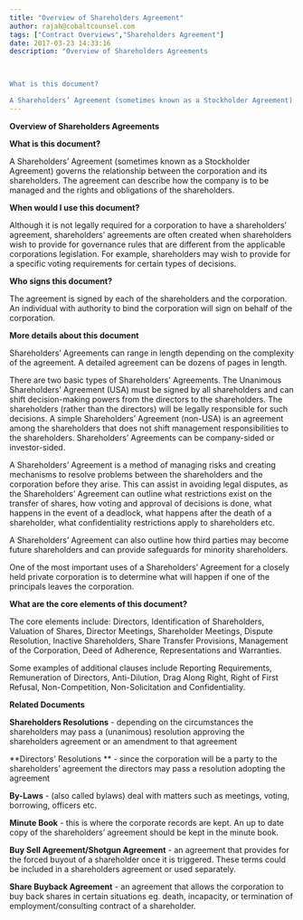```yaml
---
title: "Overview of Shareholders Agreement"
author: rajah@cobaltcounsel.com
tags: ["Contract Overviews","Shareholders Agreement"]
date: 2017-03-23 14:33:16
description: "Overview of Shareholders Agreements

 

What is this document?

A Shareholders’ Agreement (sometimes known as a Stockholder Agreement) governs the relationship between the corporation and its sharehol..."
---
```


**Overview of Shareholders Agreements**

 

**What is this document?**

A Shareholders’ Agreement (sometimes known as a Stockholder Agreement) governs the relationship between the corporation and its shareholders. The agreement can describe how the company is to be managed and the rights and obligations of the shareholders.

 

**When would I use this document?**

Although it is not legally required for a corporation to have a shareholders’ agreement, shareholders’ agreements are often created when shareholders wish to provide for governance rules that are different from the applicable corporations legislation. For example, shareholders may wish to provide for a specific voting requirements for certain types of decisions.

 

**Who signs this document?**

The agreement is signed by each of the shareholders and the corporation. An individual with authority to bind the corporation will sign on behalf of the corporation.

 

**More details about this document**

Shareholders’ Agreements can range in length depending on the complexity of the agreement. A detailed agreement can be dozens of pages in length.

There are two basic types of Shareholders’ Agreements. The Unanimous Shareholders’ Agreement (USA) must be signed by all shareholders and can shift decision-making powers from the directors to the shareholders. The shareholders (rather than the directors) will be legally responsible for such decisions. A simple Shareholders’ Agreement (non-USA) is an agreement among the shareholders that does not shift management responsibilities to the shareholders. Shareholders’ Agreements can be company-sided or investor-sided.

A Shareholders’ Agreement is a method of managing risks and creating mechanisms to resolve problems between the shareholders and the corporation before they arise. This can assist in avoiding legal disputes, as the Shareholders’ Agreement can outline what restrictions exist on the transfer of shares, how voting and approval of decisions is done, what happens in the event of a deadlock, what happens after the death of a shareholder, what confidentiality restrictions apply to shareholders etc.

A Shareholders’ Agreement can also outline how third parties may become future shareholders and can provide safeguards for minority shareholders.

One of the most important uses of a Shareholders’ Agreement for a closely held private corporation is to determine what will happen if one of the principals leaves the corporation.

 

**What are the core elements of this document?**

The core elements include: Directors, Identification of Shareholders, Valuation of Shares, Director Meetings, Shareholder Meetings, Dispute Resolution, Inactive Shareholders, Share Transfer Provisions, Management of the Corporation, Deed of Adherence, Representations and Warranties.

Some examples of additional clauses include Reporting Requirements, Remuneration of Directors, Anti-Dilution, Drag Along Right, Right of First Refusal, Non-Competition, Non-Solicitation and Confidentiality.

 

**Related Documents**

**Shareholders Resolutions** - depending on the circumstances the shareholders may pass a (unanimous) resolution approving the shareholders agreement or an amendment to that agreement

**Directors’ Resolutions ** - since the corporation will be a party to the shareholders’ agreement the directors may pass a resolution adopting the agreement

**By-Laws** - (also called bylaws) deal with matters such as meetings, voting, borrowing, officers etc.

**Minute Book** - this is where the corporate records are kept. An up to date copy of the shareholders’ agreement should be kept in the minute book.

**Buy Sell Agreement/Shotgun Agreement** - an agreement that provides for the forced buyout of a shareholder once it is triggered. These terms could be included in a shareholders agreement or used separately.

**Share Buyback Agreement** - an agreement that allows the corporation to buy back shares in certain situations eg. death, incapacity, or termination of employment/consulting contract of a shareholder.
